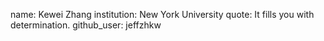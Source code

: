 name: Kewei Zhang
institution: New York University
quote: It fills you with determination.
github_user: jeffzhkw
